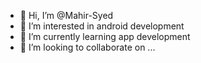 - 👋 Hi, I’m @Mahir-Syed
- 👀 I’m interested in android development
- 🌱 I’m currently learning app development
- 💞️ I’m looking to collaborate on ...


<!---
Mahir-Syed/Mahir-Syed is a ✨ special ✨ repository because its `README.md` (this file) appears on your GitHub profile.
You can click the Preview link to take a look at your changes.
--->

